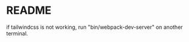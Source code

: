 # README

<!-- This README would normally document whatever steps are necessary to get the
application up and running.

Things you may want to cover:

- Ruby version

- System dependencies

- Configuration

- Database creation

- Database initialization

- How to run the test suite

- Services (job queues, cache servers, search engines, etc.)

- Deployment instructions -->

if tailwindcss is not working, run "bin/webpack-dev-server" on another terminal.

<!--
- ... -->
